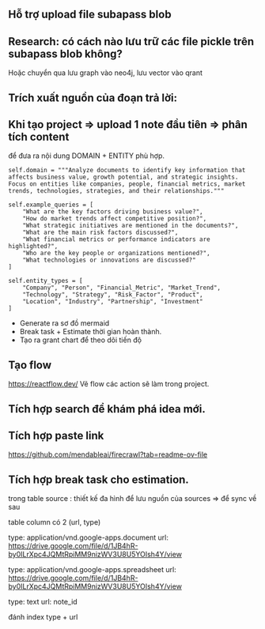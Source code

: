 
## Hỗ trợ upload file subapass blob

## Research: có cách nào lưu trữ các file pickle trên subapass blob không?
Hoặc chuyển qua lưu graph vào neo4j, lưu vector vào qrant

## Trích xuất nguồn của đoạn trả lời:

## Khi tạo project => upload 1 note đầu tiên => phân tích content 
để đưa ra nội dung DOMAIN + ENTITY phù hợp.

```
self.domain = """Analyze documents to identify key information that affects business value, growth potential, and strategic insights. 
Focus on entities like companies, people, financial metrics, market trends, technologies, strategies, and their relationships."""

self.example_queries = [
    "What are the key factors driving business value?",
    "How do market trends affect competitive position?",
    "What strategic initiatives are mentioned in the documents?",
    "What are the main risk factors discussed?",
    "What financial metrics or performance indicators are highlighted?",
    "Who are the key people or organizations mentioned?",
    "What technologies or innovations are discussed?"
]

self.entity_types = [
    "Company", "Person", "Financial_Metric", "Market_Trend", 
    "Technology", "Strategy", "Risk_Factor", "Product", 
    "Location", "Industry", "Partnership", "Investment"
]
```

- Generate ra sơ đồ mermaid
- Break task + Estimate thời gian hoàn thành.
- Tạo ra grant chart để theo dõi tiến độ

## Tạo flow 
https://reactflow.dev/
Vẽ flow các action sẽ làm trong project.

## Tích hợp search để khám phá idea mới.


## Tích hợp paste link
https://github.com/mendableai/firecrawl?tab=readme-ov-file

## Tích hợp break task cho estimation.





trong table source : thiết kế đa hình để lưu nguồn của sources => 
để sync về sau 

table column có 2 (url, type)


type:
application/vnd.google-apps.document
url:
https://drive.google.com/file/d/1JB4hR-by0ILrXpc4JQMtRpiMM9nizWV3U8U5YOIsh4Y/view

type:
application/vnd.google-apps.spreadsheet
url:
https://drive.google.com/file/d/1JB4hR-by0ILrXpc4JQMtRpiMM9nizWV3U8U5YOIsh4Y/view

type:
text
url:
note_id

đánh index type + url 
